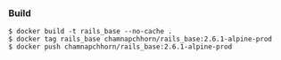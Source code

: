 ### Build

    $ docker build -t rails_base --no-cache .
    $ docker tag rails_base chamnapchhorn/rails_base:2.6.1-alpine-prod
    $ docker push chamnapchhorn/rails_base:2.6.1-alpine-prod
